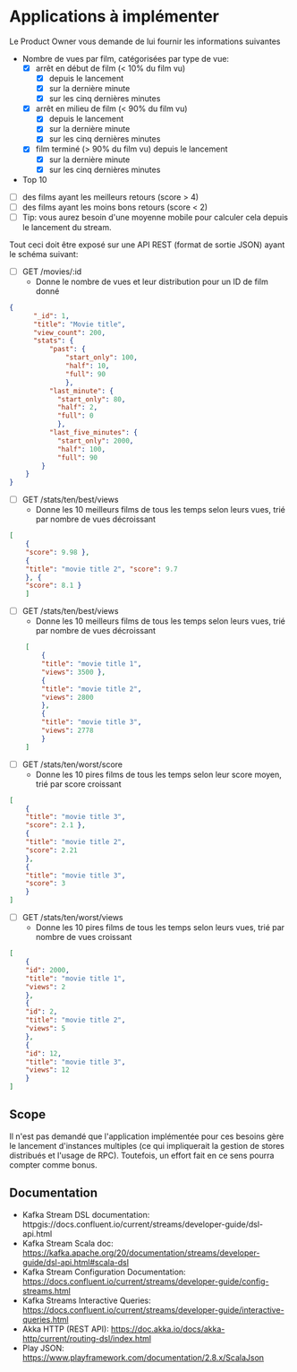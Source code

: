 # Applications à implémenter

Le Product Owner vous demande de lui fournir les informations suivantes

- Nombre de vues par film, catégorisées par type de vue:
    -  [x] arrêt en début de film (< 10% du film vu) 
        -  [x]  depuis le lancement
        -  [x] sur la dernière minute
        -  [x] sur les cinq dernières minutes 
    -  [x] arrêt en milieu de film (< 90% du film vu)
        -  [x] depuis le lancement
        -  [x] sur la dernière minute
        -  [x] sur les cinq dernières minutes
    -  [x] film terminé (> 90% du film vu) depuis le lancement
        -  [x] sur la dernière minute
        -  [x] sur les cinq dernières minutes
- Top 10
-  [ ] des films ayant les meilleurs retours (score > 4)
-  [ ] des films ayant les moins bons retours (score < 2)
-  [ ] Tip: vous aurez besoin d'une moyenne mobile pour calculer cela depuis le lancement du stream.

Tout ceci doit être exposé sur une API REST (format de sortie JSON) ayant le schéma suivant:

-  [ ] GET /movies/:id
    - Donne le nombre de vues et leur distribution pour un ID de film donné
```json
{
      "_id": 1,
      "title": "Movie title",
      "view_count": 200, 
      "stats": {
          "past": { 
              "start_only": 100, 
              "half": 10, 
              "full": 90
              },
          "last_minute": {
            "start_only": 80,
            "half": 2,
            "full": 0
            }, 
          "last_five_minutes": {
            "start_only": 2000,
            "half": 100, 
            "full": 90
        }
    }
}
```

-  [ ] GET /stats/ten/best/views
    - Donne les 10 meilleurs films de tous les temps selon leurs vues, trié par nombre de vues décroissant
```json
[
    {
    "score": 9.98 },
    {
    "title": "movie title 2", "score": 9.7
    }, {
    "score": 8.1 }
    ]
```
-  [ ] GET /stats/ten/best/views
    - Donne les 10 meilleurs films de tous les temps selon leurs vues, trié par nombre de vues décroissant
```json
    [
        {
        "title": "movie title 1",
        "views": 3500 },
        {
        "title": "movie title 2",
        "views": 2800
        }, 
        {
        "title": "movie title 3",
        "views": 2778 
        }
    ]
```

-  [ ] GET /stats/ten/worst/score
    - Donne les 10 pires films de tous les temps selon leur score moyen, trié par score croissant
```json
[
    {
    "title": "movie title 3",
    "score": 2.1 },
    {
    "title": "movie title 2",
    "score": 2.21
    },
    {
    "title": "movie title 3",
    "score": 3 
    }
]
```

-  [ ] GET /stats/ten/worst/views
    - Donne les 10 pires films de tous les temps selon leurs vues, trié par nombre de vues croissant
```json
[
    {
    "id": 2000,
    "title": "movie title 1", 
    "views": 2
    },
    {
    "id": 2,
    "title": "movie title 2",
    "views": 5
    }, 
    {
    "id": 12,
    "title": "movie title 3", 
    "views": 12
    }
]
```

## Scope
Il n'est pas demandé que l'application implémentée pour ces besoins gère le lancement d'instances multiples (ce qui impliquerait la gestion de stores distribués et l'usage de RPC).
Toutefois, un effort fait en ce sens pourra compter comme bonus.

## Documentation
- Kafka Stream DSL documentation: httpgis://docs.confluent.io/current/streams/developer-guide/dsl-api.html
- Kafka Stream Scala doc: https://kafka.apache.org/20/documentation/streams/developer-guide/dsl-api.html#scala-dsl
- Kafka Stream Configuration Documentation:
https://docs.confluent.io/current/streams/developer-guide/config-streams.html
- Kafka Streams Interactive Queries: https://docs.confluent.io/current/streams/developer-guide/interactive-queries.html
- Akka HTTP (REST API): https://doc.akka.io/docs/akka-http/current/routing-dsl/index.html 
- Play JSON: https://www.playframework.com/documentation/2.8.x/ScalaJson